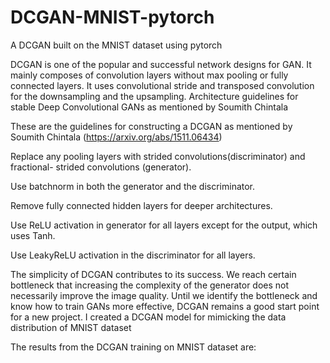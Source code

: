 # DCGAN-MNIST-pytorch
A DCGAN built on the MNIST dataset using pytorch

DCGAN is one of the popular and successful network designs for GAN. It mainly composes of convolution layers without max pooling or fully connected layers. It uses convolutional stride and transposed convolution for the downsampling and the upsampling. Architecture guidelines for stable Deep Convolutional GANs as mentioned by Soumith Chintala

These are the guidelines for constructing a DCGAN as mentioned by Soumith Chintala (https://arxiv.org/abs/1511.06434)

Replace any pooling layers with strided convolutions(discriminator) and fractional- strided convolutions (generator).

Use batchnorm in both the generator and the discriminator.

Remove fully connected hidden layers for deeper architectures.

Use ReLU activation in generator for all layers except for the output, which uses Tanh.

Use LeakyReLU activation in the discriminator for all layers.

The simplicity of DCGAN contributes to its success. We reach certain bottleneck that increasing the complexity of the generator does not necessarily improve the image quality. Until we identify the bottleneck and know how to train GANs more effective, DCGAN remains a good start point for a new project. I created a DCGAN model for mimicking the data distribution of MNIST dataset

The results from the DCGAN training on MNIST dataset are:
